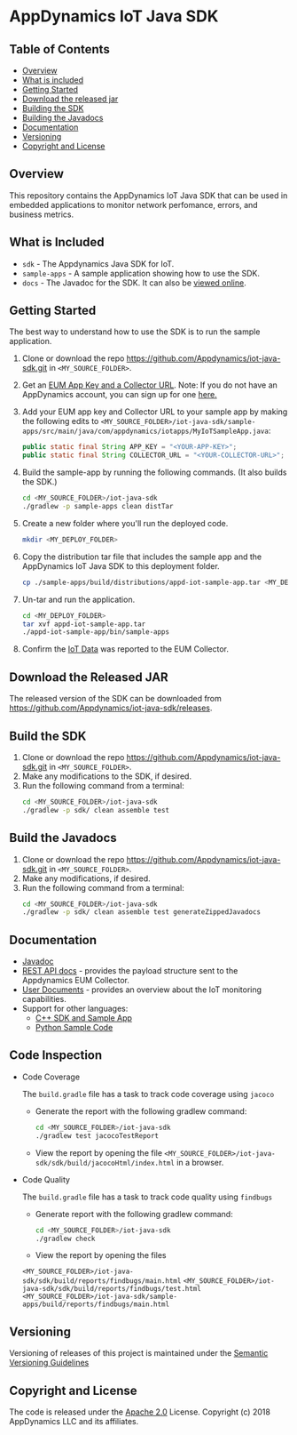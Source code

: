 
# AppDynamics IoT Java SDK

## Table of Contents

- [Overview](#overview)
- [What is included](#what-is-included)
- [Getting Started](#getting-started)
- [Download the released jar](#download-the-released-jar)
- [Building the SDK](#build-the-sdk)
- [Building the Javadocs](#build-the-javadocs)
- [Documentation](#documentation)
- [Versioning](#versioning)
- [Copyright and License](#copyright-and-license)

## Overview

This repository contains the AppDynamics IoT Java SDK that can be used in embedded applications to monitor network perfomance, errors, and business metrics.


## What is Included

* `sdk` - The Appdynamics Java SDK for IoT.
* `sample-apps` - A sample application showing how to use the SDK.
* `docs` - The Javadoc for the SDK. It can also be [viewed online](https://appdynamics.github.io/iot-java-sdk/).


## Getting Started

The best way to understand how to use the SDK is to run the sample application.

1. Clone or download the repo https://github.com/Appdynamics/iot-java-sdk.git in `<MY_SOURCE_FOLDER>`.
 
1. Get an [EUM App Key and a Collector URL](https://docs.appdynamics.com/display/latest/Set+Up+and+Access+IoT+Monitoring#SetUpandAccessIoTMonitoring-iot-app-key).
Note: If you do not have an AppDynamics account, you can sign up for one [here.](https://portal.appdynamics.com/account/)

1. Add your EUM app key and Collector URL to your sample app by making the following edits to 
`<MY_SOURCE_FOLDER>/iot-java-sdk/sample-apps/src/main/java/com/appdynamics/iotapps/MyIoTSampleApp.java`: 

	```java
	public static final String APP_KEY = "<YOUR-APP-KEY>";  
	public static final String COLLECTOR_URL = "<YOUR-COLLECTOR-URL>";
	```
	
1. Build the sample-app by running the following commands. (It also builds the SDK.) 
	```bash
	cd <MY_SOURCE_FOLDER>/iot-java-sdk
	./gradlew -p sample-apps clean distTar
	```

1. Create a new folder where you'll run the deployed code.  
	```bash
	mkdir <MY_DEPLOY_FOLDER>
	```

1. Copy the distribution tar file that includes the sample app and the AppDynamics IoT Java SDK to this deployment folder.    
	```bash
	cp ./sample-apps/build/distributions/appd-iot-sample-app.tar <MY_DEPLOY_FOLDER>
	```

1. Un-tar and run the application.  

	```bash
	cd <MY_DEPLOY_FOLDER> 
	tar xvf appd-iot-sample-app.tar  
	./appd-iot-sample-app/bin/sample-apps
	```

1. Confirm the [IoT Data](https://docs.appdynamics.com/display/latest/Confirm+the+IoT+Application+Reported+Data+to+the+Controller) was
reported to the EUM Collector.

## Download the Released JAR 

The released version of the SDK can be downloaded from https://github.com/Appdynamics/iot-java-sdk/releases.

## Build the SDK

1. Clone or download the repo https://github.com/Appdynamics/iot-java-sdk.git in `<MY_SOURCE_FOLDER>`.
1. Make any modifications to the SDK, if desired.
1. Run the following command from a terminal:
	```bash
	cd <MY_SOURCE_FOLDER>/iot-java-sdk 
	./gradlew -p sdk/ clean assemble test
	```

## Build the Javadocs

1. Clone or download the repo https://github.com/Appdynamics/iot-java-sdk.git in `<MY_SOURCE_FOLDER>`.
1. Make any modifications, if desired.
1. Run the following command from a terminal:
	```bash
	cd <MY_SOURCE_FOLDER>/iot-java-sdk  
	./gradlew -p sdk/ clean assemble test generateZippedJavadocs
	```

## Documentation

* [Javadoc](https://appdynamics.github.io/iot-java-sdk/) 
* [REST API docs](https://docs.appdynamics.com/javadocs/iot-rest-api/4.5/latest/) - provides the payload structure sent to the Appdynamics EUM Collector.
* [User Documents](https://docs.appdynamics.com/display/latest/IoT+Monitoring) - provides an overview about the IoT monitoring capabilities.
* Support for other languages:
    * [C++ SDK and Sample App](https://github.com/Appdynamics/iot-cpp-sdk)
    * [Python Sample Code](https://github.com/Appdynamics/iot-rest-api-sample-apps)

## Code Inspection
* Code Coverage

    The `build.gradle` file has a task to track code coverage using `jacoco`

    * Generate the report with the following gradlew command:
        ```bash
        cd <MY_SOURCE_FOLDER>/iot-java-sdk
        ./gradlew test jacocoTestReport
        ```
    * View the report by opening the file `<MY_SOURCE_FOLDER>/iot-java-sdk/sdk/build/jacocoHtml/index.html` in a browser.

* Code Quality
    
    The `build.gradle` file has a task to track code quality using `findbugs`

    * Generate report with the following gradlew command:
        ```bash
        cd <MY_SOURCE_FOLDER>/iot-java-sdk
        ./gradlew check
        ```
    * View the report by opening the files
    
    `<MY_SOURCE_FOLDER>/iot-java-sdk/sdk/build/reports/findbugs/main.html`
    `<MY_SOURCE_FOLDER>/iot-java-sdk/sdk/build/reports/findbugs/test.html`
    `<MY_SOURCE_FOLDER>/iot-java-sdk/sample-apps/build/reports/findbugs/main.html`
    
## Versioning

Versioning of releases of this project is maintained under the [Semantic Versioning Guidelines](https://semver.org/)

## Copyright and License

The code is released under the [Apache 2.0](https://github.com/Appdynamics/iot-java-sdk/blob/master/LICENSE) License. Copyright (c) 2018 AppDynamics LLC and its affiliates.
